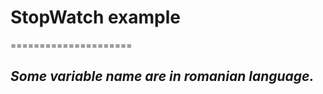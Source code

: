 # StopWatch example
=====================

_Some variable name are in **romanian** language._
---------------------------------------------------

